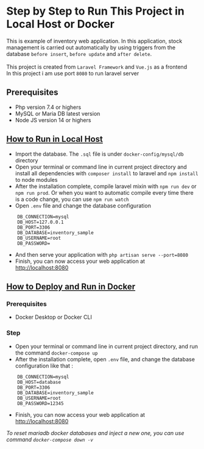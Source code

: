 # Step by Step to Run This Project in Local Host or Docker
This is example of inventory web application. In this application, stock management is carried out automatically by using triggers from the database `before insert`, `before update` and `after delete`.<br/><br/>
This project is created from ``Laravel Framework`` and ``Vue.js`` as a frontend <br/>
In this project i am use port `8080` to run laravel server
## Prerequisites
- Php version 7.4 or highers
- MySQL or Maria DB latest version
- Node JS version 14 or highers

## <u>How to Run in Local Host</u>

- Import the database. The `.sql` file is under `docker-config/mysql/db` directory
- Open your terminal or command line in current project directory and install all dependencies with ``composer install`` to laravel and ``npm install`` to node modules
- After the installation complete, compile laravel mixin with `npm run dev` or `npm run prod`. Or when you want to automatic compile every time there is a code change, you can use `npm run watch` 
- Open `.env` file and change the database configuration  
```
    DB_CONNECTION=mysql
    DB_HOST=127.0.0.1
    DB_PORT=3306
    DB_DATABASE=inventory_sample
    DB_USERNAME=root
    DB_PASSWORD=
```
- And then serve your application with `php artisan serve --port=8080`
- Finish, you can now access your web application at [http://localhost:8080](http://localhost:8080)
  


## <u>How to Deploy and Run in Docker</u>
### Prerequisites
- Docker Desktop or Docker CLI

### Step
- Open your terminal or command line in current project directory, and run the command `docker-compose up`
- After the installation complete, open `.env` file, and change the database configuration like that :
```
    DB_CONNECTION=mysql
    DB_HOST=database
    DB_PORT=3306
    DB_DATABASE=inventory_sample
    DB_USERNAME=root
    DB_PASSWORD=12345
```
- Finish, you can now access your web application at [http://localhost:8080](http://localhost:8080)
  
<i>To reset mariadb docker databases and inject a new one, you can use command `docker-compose down -v` </i>